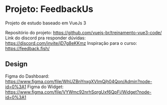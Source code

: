 # Projeto: FeedbackUs

Projeto de estudo baseado em VueJs 3

Repositório do projeto: https://github.com/vuejs-br/treinamento-vue3-code/
Link do discord pra responder dúvidas: https://discord.com/invite/jD7g8eKKmz
Inspiração para o curso: https://feedback.fish/

## Design
Figma do Dashboard: https://www.figma.com/file/WhUZBnYnxgXVImQjh04Qon/Admin?node-id=0%3A1
Figma do Widget: https://www.figma.com/file/VYWmc92nrhSqrgUxf6QpFj/Widget?node-id=0%3A1